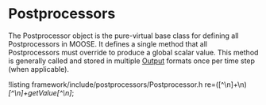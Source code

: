 # Postprocessors

The Postprocessor object is the pure-virtual base class for defining all Postprocessors in MOOSE. It defines a single
method that all Postprocessors must override to produce a global scalar value. This method is generally called and stored
in multiple [Output](/Output.md) formats once per time step (when applicable).

!listing framework/include/postprocessors/Postprocessor.h
  re=([^\n]+\n)*[^\n]+getValue[^\n]*;
